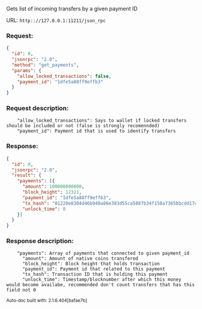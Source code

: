 Gets list of incoming transfers by a given payment ID

URL: ```http:://127.0.0.1:11211/json_rpc```
### Request: 
```json
{
  "id": 0,
  "jsonrpc": "2.0",
  "method": "get_payments",
  "params": {
    "allow_locked_transactions": false,
    "payment_id": "1dfe5a88ff9effb3"
  }
}
```
### Request description: 
```
    "allow_locked_transactions": Says to wallet if locked transfers should be included or not (false is strongly recomennded)
    "payment_id": Payment id that is used to identify transfers

```
### Response: 
```json
{
  "id": 0,
  "jsonrpc": "2.0",
  "result": {
    "payments": [{
      "amount": 100000000000,
      "block_height": 12321,
      "payment_id": "1dfe5a88ff9effb3",
      "tx_hash": "01220e8304d46b940a86e383d55ca5887b34f158a7365bbcdd17c5a305814a93",
      "unlock_time": 0
    }]
  }
}
```
### Response description: 
```
    "payments": Array of payments that connected to given payment_id
      "amount": Amount of native coins transfered
      "block_height": Block height that holds transaction
      "payment_id": Payment id that related to this payment
      "tx_hash": Transaction ID that is holding this payment
      "unlock_time": Timestamp/blocknumber after which this money would become availabe, recommended don't count transfers that has this field not 0

```
<sub>Auto-doc built with: 2.1.6.404[bafae7b]</sub>
